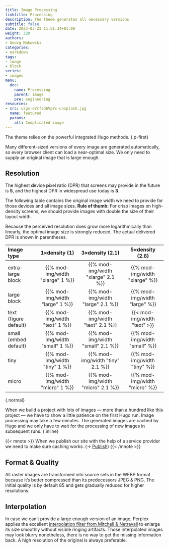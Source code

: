 ```yaml
---
title: Image Processing
linktitle: Processing
description: The theme generates all necessary versions
subtitle: false
date: 2023-03-23 11:51:34+01:00
weight: 320
authors:
- Georg Makowski
categories:
- markdown
tags:
- image
- block
series:
- images
menu:
  doc:
    name: Processing
    parent: image
    pre: engineering
resources:
- src: usgs-eVcfzGhVpYc-unsplash.jpg
  name: featured
  params:
    alt: Complicated image
---
```


The theme relies on the powerful integrated Hugo methods.
{.p-first}
<!--more-->

Many different-sized versions of every image are generated automatically, so every browser client can load a near-optimal size. We only need to supply an original image that is large enough.

## Resolution

The highest **d**evice **p**ixel **r**atio (DPR) that screens may provide in the future is **5**, and the highest DPR in widespread use today is **3**.

The following table contains the original image width we need to provide for those devices and all image sizes.
**Rule of thumb:** For crisp images on high-density screens, we should provide images with double the size of their layout width.

Because the perceived resolution does grow more logarithmically than linearly, the optimal image size is strongly reduced. The actual delivered DPR is shown in parentheses.  

| Image type                        |            1&times;density (1)            | 3&times;density (2.1) |    5&times;density (2.6)         |
| :-------------------------------- | :------------------------------: |:----: | :----------------------------: |
| extra-large block                 | {{% mod-img/width "xlarge" 1 %}} | {{% mod-img/width "xlarge" 2.1 %}} | {{% mod-img/width "xlarge" %}} |
| large block                       | {{% mod-img/width "large" 1 %}}  | {{% mod-img/width "large" 2.1 %}} |{{% mod-img/width "large" %}}  |
| text (figure default)                   |  {{% mod-img/width "text" 1 %}}  | {{% mod-img/width "text" 2.1 %}} |  {{< mod-img/width "text" >}}  |
| small (embed default) |      {{% mod-img/width "small" 1 %}}      | {{% mod-img/width "small" 2.1 %}}  |  {{% mod-img/width "small" %}}     |
| tiny                    |     {{% mod-img/width "tiny" 1 %}}     | {{% mod-img/width "tiny" 2.1 %}}  |  {{% mod-img/width "tiny" %}}     |
| micro                |     {{% mod-img/width "micro" 1 %}}     |   {{% mod-img/width "micro" 2.1 %}} | {{% mod-img/width "micro" %}}     |
{.normal}

When we build a project with lots of images — more than a hundred like this project — we have to show a little patience on the first Hugo run. Image processing may take a few minutes. The generated images are cached by Hugo and we only have to wait for the processing of new images in subsequent runs.
{.inline}

{{< mnote >}}
When we publish our site with the help of a service provider we need to make sure caching works. (&rightarrow; [Publish](/doc/intro/workflow/publish))
{{< /mnote >}}

## Format & Quality

All raster images are transformed into source sets in the WEBP format because it’s better compressed than its predecessors JPEG & PNG. The initial quality is by default 85 and gets gradually reduced for higher resolutions.

## Interpolation

In case we can’t provide a large enough version of an image, Perplex applies the excellent [interpolation filter from Mitchell & Netravali][filter] to enlarge its size smoothly without visible ringing artifacts. Those interpolated images may look blurry nonetheless, there is no way to get the missing information back. A high resolution of the original is always preferable.

[filter]: https://gohugo.io/content-management/image-processing/#resampling-filter
